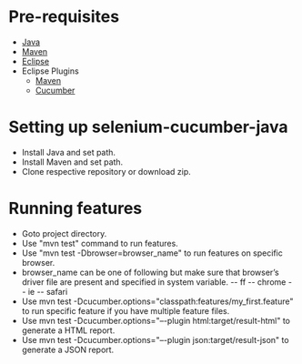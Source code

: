 # Pre-requisites
- <a href="https://java.com/en/download/manual.jsp" target="_blank">Java</a>
- <a href="https://maven.apache.org/download.cgi" target="_blank">Maven</a>
- <a href="https:https://eclipse.org/downloads/" target="_blank">Eclipse</a>
- Eclipse Plugins
  - <a href="https://www.eclipse.org/m2e/" target="_blank">Maven</a> 
  - <a href="https://marketplace.eclipse.org/content/cucumber-eclipse-plugin" target="_blank">Cucumber</a>
  
# Setting up selenium-cucumber-java
- Install Java and set path.
- Install Maven and set path.
- Clone respective repository or download zip.
	
  
# Running features
- Goto project directory.
- Use "mvn test" command to run features.
- Use "mvn test -Dbrowser=browser_name" to run features on specific browser.
- browser_name can be one of following but make sure that browser’s driver file are present and specified in system variable.
-- ff
-- chrome
-- ie
-- safari
- Use mvn test -Dcucumber.options="classpath:features/my_first.feature" to run specific feature if you have multiple feature files.
- Use mvn test -Dcucumber.options="–-plugin html:target/result-html" to generate a HTML report.
- Use mvn test -Dcucumber.options="–-plugin json:target/result-json" to generate a JSON report.